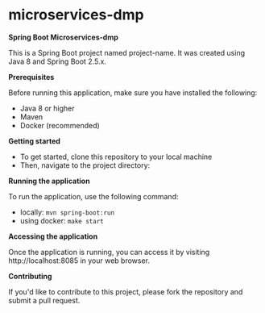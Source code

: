 # microservices-dmp

**Spring Boot Microservices-dmp**

This is a Spring Boot project named project-name. It was created using Java 8 and Spring Boot 2.5.x.

**Prerequisites**

Before running this application, make sure you have installed the following:

- Java 8 or higher
- Maven
- Docker (recommended)

**Getting started**

- To get started, clone this repository to your local machine
- Then, navigate to the project directory:

**Running the application**

To run the application, use the following command:
- locally:
`mvn spring-boot:run`
- using docker:
`make start`

**Accessing the application**

Once the application is running, you can access it by visiting http://localhost:8085 in your web browser.

**Contributing**

If you'd like to contribute to this project, please fork the repository and submit a pull request.
